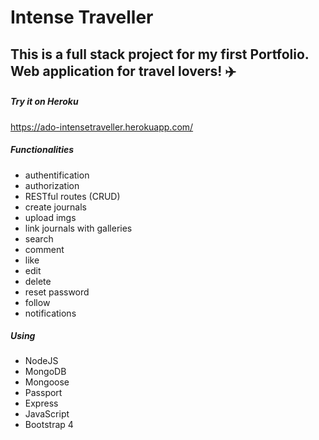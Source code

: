 # Intense Traveller

## This is a full stack project for my first Portfolio. Web application for travel lovers! :airplane:

##### Try it on Heroku

https://ado-intensetraveller.herokuapp.com/

##### Functionalities

* authentification
* authorization
* RESTful routes (CRUD)
* create journals
* upload imgs
* link journals with galleries
* search
* comment
* like
* edit
* delete
* reset password
* follow
* notifications

##### Using
* NodeJS
* MongoDB
* Mongoose
* Passport
* Express
* JavaScript
* Bootstrap 4
